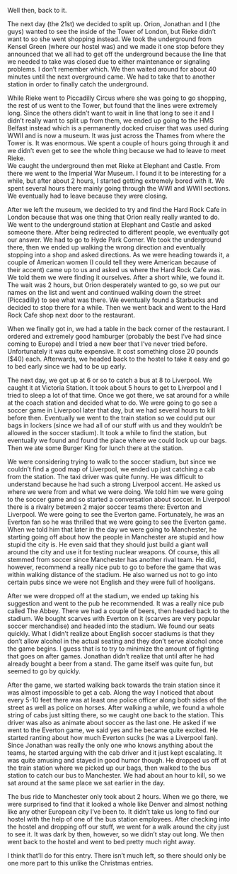 Well then, back to it.

The next day (the 21st) we decided to split up. Orion, Jonathan and I (the guys) wanted to see the inside of the Tower of London, but Rieke didn’t want to so she went shopping instead. We took the underground from Kensel Green (where our hostel was) and we made it one stop before they announced that we all had to get off the underground because the line that we needed to take was closed due to either maintenance or signaling problems. I don’t remember which. We then waited around for about 40 minutes until the next overground came. We had to take that to another station in order to finally catch the underground.

While Rieke went to Piccadilly Circus where she was going to go shopping, the rest of us went to the Tower, but found that the lines were extremely long. Since the others didn’t want to wait in line that long to see it and I didn’t really want to split up from them, we ended up going to the HMS Belfast instead which is a permanently docked cruiser that was used during WWII and is now a museum. It was just across the Thames from where the Tower is. It was enormous. We spent a couple of hours going through it and we didn’t even get to see the whole thing because we had to leave to meet Rieke.  
We caught the underground then met Rieke at Elephant and Castle. From there we went to the Imperial War Museum. I found it to be interesting for a while, but after about 2 hours, I started getting extremely bored with it. We spent several hours there mainly going through the WWI and WWII sections. We eventually had to leave because they were closing.

After we left the museum, we decided to try and find the Hard Rock Cafe in London because that was one thing that Orion really really wanted to do. We went to the underground station at Elephant and Castle and asked someone there. After being redirected to different people, we eventually got our answer. We had to go to Hyde Park Corner. We took the underground there, then we ended up walking the wrong direction and eventually stopping into a shop and asked directions. As we were heading towards it, a couple of American women (I could tell they were American because of their accent) came up to us and asked us where the Hard Rock Cafe was. We told them we were finding it ourselves. After a short while, we found it. The wait was 2 hours, but Orion desperately wanted to go, so we put our names on the list and went and continued walking down the street (Piccadilly) to see what was there. We eventually found a Starbucks and decided to stop there for a while. Then we went back and went to the Hard Rock Cafe shop next door to the restaurant.

When we finally got in, we had a table in the back corner of the restaurant. I ordered and extremely good hamburger (probably the best I’ve had since coming to Europe) and I tried a new beer that I’ve never tried before. Unfortunately it was quite expensive. It cost something close 20 pounds ($40) each. Afterwards, we headed back to the hostel to take it easy and go to bed early since we had to be up early.

The next day, we got up at 6 or so to catch a bus at 8 to Liverpool. We caught it at Victoria Station. It took about 5 hours to get to Liverpool and I tried to sleep a lot of that time. Once we got there, we sat around for a while at the coach station and decided what to do. We were going to go see a soccer game in Liverpool later that day, but we had several hours to kill before then. Eventually we went to the train station so we could put our bags in lockers (since we had all of our stuff with us and they wouldn’t be allowed in the soccer stadium). It took a while to find the station, but eventually we found and found the place where we could lock up our bags. Then we ate some Burger King for lunch there at the station.

We were considering trying to walk to the soccer stadium, but since we couldn’t find a good map of Liverpool, we ended up just catching a cab from the station. The taxi driver was quite funny. He was difficult to understand because he had such a strong Liverpool accent. He asked us where we were from and what we were doing. We told him we were going to the soccer game and so started a conversation about soccer. In Liverpool there is a rivalry between 2 major soccer teams there: Everton and Liverpool. We were going to see the Everton game. Fortunately, he was an Everton fan so he was thrilled that we were going to see the Everton game. When we told him that later in the day we were going to Manchester, he starting going off about how the people in Manchester are stupid and how stupid the city is. He even said that they should just build a giant wall around the city and use it for testing nuclear weapons. Of course, this all stemmed from soccer since Manchester has another rival team. He did, however, recommend a really nice pub to go to before the game that was within walking distance of the stadium. He also warned us not to go into certain pubs since we were not English and they were full of hooligans.

After we were dropped off at the stadium, we ended up taking his suggestion and went to the pub he recommended. It was a really nice pub called The Abbey. There we had a couple of beers, then headed back to the stadium. We bought scarves with Everton on it (scarves are very popular soccer merchandise) and headed into the stadium. We found our seats quickly. What I didn’t realize about English soccer stadiums is that they don’t allow alcohol in the actual seating and they don’t serve alcohol once the game begins. I guess that is to try to minimize the amount of fighting that goes on after games. Jonathan didn’t realize that until after he had already bought a beer from a stand. The game itself was quite fun, but seemed to go by quickly.

After the game, we started walking back towards the train station since it was almost impossible to get a cab. Along the way I noticed that about every 5-10 feet there was at least one police officer along both sides of the street as well as police on horses. After walking a while, we found a whole string of cabs just sitting there, so we caught one back to the station. This driver was also as animate about soccer as the last one. He asked if we went to the Everton game, we said yes and he became quite excited. He started ranting about how much Everton sucks (he was a Liverpool fan). Since Jonathan was really the only one who knows anything about the teams, he started arguing with the cab driver and it just kept escalating. It was quite amusing and stayed in good humor though. He dropped us off at the train station where we picked up our bags, then walked to the bus station to catch our bus to Manchester. We had about an hour to kill, so we sat around at the same place we sat earlier in the day.

The bus ride to Manchester only took about 2 hours. When we go there, we were surprised to find that it looked a whole like Denver and almost nothing like any other European city I’ve been to. It didn’t take us long to find our hostel with the help of one of the bus station employees. After checking into the hostel and dropping off our stuff, we went for a walk around the city just to see it. It was dark by then, however, so we didn’t stay out long. We then went back to the hostel and went to bed pretty much right away.

I think that’ll do for this entry. There isn’t much left, so there should only be one more part to this unlike the Christmas entries.